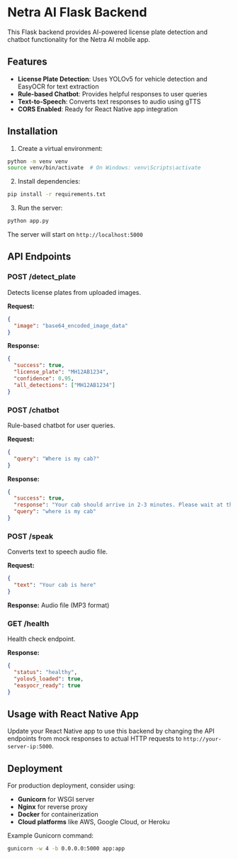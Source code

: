 # Netra AI Flask Backend

This Flask backend provides AI-powered license plate detection and chatbot functionality for the Netra AI mobile app.

## Features

- **License Plate Detection**: Uses YOLOv5 for vehicle detection and EasyOCR for text extraction
- **Rule-based Chatbot**: Provides helpful responses to user queries
- **Text-to-Speech**: Converts text responses to audio using gTTS
- **CORS Enabled**: Ready for React Native app integration

## Installation

1. Create a virtual environment:
```bash
python -m venv venv
source venv/bin/activate  # On Windows: venv\Scripts\activate
```

2. Install dependencies:
```bash
pip install -r requirements.txt
```

3. Run the server:
```bash
python app.py
```

The server will start on `http://localhost:5000`

## API Endpoints

### POST /detect_plate
Detects license plates from uploaded images.

**Request:**
```json
{
  "image": "base64_encoded_image_data"
}
```

**Response:**
```json
{
  "success": true,
  "license_plate": "MH12AB1234",
  "confidence": 0.95,
  "all_detections": ["MH12AB1234"]
}
```

### POST /chatbot
Rule-based chatbot for user queries.

**Request:**
```json
{
  "query": "Where is my cab?"
}
```

**Response:**
```json
{
  "success": true,
  "response": "Your cab should arrive in 2-3 minutes. Please wait at the pickup location.",
  "query": "where is my cab"
}
```

### POST /speak
Converts text to speech audio file.

**Request:**
```json
{
  "text": "Your cab is here"
}
```

**Response:** Audio file (MP3 format)

### GET /health
Health check endpoint.

**Response:**
```json
{
  "status": "healthy",
  "yolov5_loaded": true,
  "easyocr_ready": true
}
```

## Usage with React Native App

Update your React Native app to use this backend by changing the API endpoints from mock responses to actual HTTP requests to `http://your-server-ip:5000`.

## Deployment

For production deployment, consider using:
- **Gunicorn** for WSGI server
- **Nginx** for reverse proxy
- **Docker** for containerization
- **Cloud platforms** like AWS, Google Cloud, or Heroku

Example Gunicorn command:
```bash
gunicorn -w 4 -b 0.0.0.0:5000 app:app
```